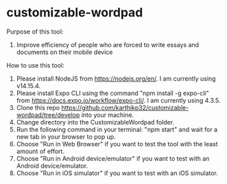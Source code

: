 # customizable-wordpad

Purpose of this tool:
1) Improve efficiency of people who are forced to write essays and documents on their mobile device

How to use this tool:
1. Please install NodeJS from https://nodejs.org/en/. I am currently using v14.15.4.
2. Please install Expo CLI using the command "npm install -g expo-cli" from https://docs.expo.io/workflow/expo-cli/. I am currently using 4.3.5.
3. Clone this repo https://github.com/karthikp32/customizable-wordpad/tree/develop into your machine.
4. Change directory into the CustomizableWordpad folder.
5. Run the following command in your terminal: "npm start" and wait for a new tab in your browser to pop up.
6. Choose "Run in Web Browser" if you want to test the tool with the least amount of effort.
7. Choose "Run in Android device/emulator" if you want to test with an Android device/emulator.
8. Choose "Run in iOS simulator" if you want to test with an iOS simulator.

